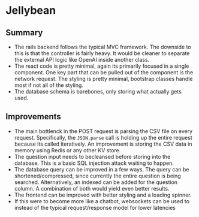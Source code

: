 # Jellybean

## Summary
- The rails backend follows the typical MVC framework. The downside to this is that the controller is fairly heavy. It would be cleaner to separate the external API logic like OpenAI inside another class.
- The react code is pretty minimal, again its primarily focused in a single component. One key part that can be pulled out of the component is the network request. The styling is pretty minimal, bootstrap classes handle most if not all of the styling.
- The database schema is barebones, only storing what actually gets used. 

## Improvements
- The main bottlenck in the POST request is parsing the CSV file on every request. Specifically, the `JSON.parse` call is holding up the entire request because its called iteratively. An improvement is storing the CSV data in memory using Redis or any other KV store.
- The question input needs to becleansed before storing into the database. This is a basic SQL injection attack waiting to happen.
- The database query can be improved in a few ways. The query can be shortened/compressed, since currently the entire question is being searched. Alternatively, an indexed can be added for the question column. A combination of both would yield even better results.
- The frontend can be improved with better styling and a loading spinner.
- If this were to become more like a chatbot, websockets can be used to instead of the typical request/response model for lower latencies 
